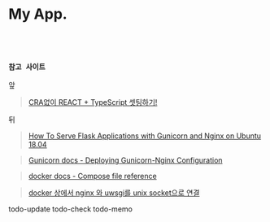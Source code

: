 # My App.

<br/><br/>

### `참고 사이트 `

앞

> <a href="https://chanyeong.com/blog/post/7">CRA없이 REACT + TypeScript 셋팅하기!</a>

뒤

> <a href="https://www.digitalocean.com/community/tutorials/how-to-serve-flask-applications-with-gunicorn-and-nginx-on-ubuntu-18-04">How To Serve Flask Applications with Gunicorn and Nginx on Ubuntu 18.04</a>

> <a href="https://docs.gunicorn.org/en/stable/deploy.html">Gunicorn docs - Deploying Gunicorn-Nginx Configuration</a>

> <a href="https://docs.docker.com/compose/compose-file/compose-file-v3/">docker docs - Compose file reference</a>

> <a href="https://m.blog.naver.com/parkjy76/221570301844">docker 상에서 nginx 와 uwsgi를 unix socket으로 연결</a>

todo-update
todo-check
todo-memo
